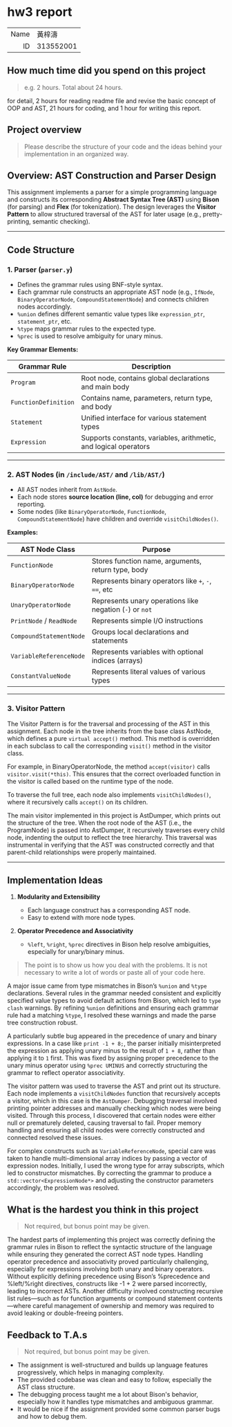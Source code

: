 # hw3 report

|      |                 |
| ---: | :-------------- |
| Name | 黃梓濤        |
|   ID | 313552001 |

## How much time did you spend on this project

> e.g. 2 hours.
Total about 24 hours.

for detail, 2 hours for reading readme file and revise the basic concept of OOP and AST, 21 hours for coding, and 1 hour for writing this report.
## Project overview

> Please describe the structure of your code and the ideas behind your implementation in an organized way.

## Overview: AST Construction and Parser Design

This assignment implements a parser for a simple programming language and constructs its corresponding **Abstract Syntax Tree (AST)** using **Bison** (for parsing) and **Flex** (for tokenization). The design leverages the **Visitor Pattern** to allow structured traversal of the AST for later usage (e.g., pretty-printing, semantic checking).

---

## Code Structure

### 1. **Parser (`parser.y`)**

* Defines the grammar rules using BNF-style syntax.
* Each grammar rule constructs an appropriate AST node (e.g., `IfNode`, `BinaryOperatorNode`, `CompoundStatementNode`) and connects children nodes accordingly.
* `%union` defines different semantic value types like `expression_ptr`, `statement_ptr`, etc.
* `%type` maps grammar rules to the expected type.
* `%prec` is used to resolve ambiguity for unary minus.

**Key Grammar Elements:**

| Grammar Rule         | Description                                                      |
| -------------------- | ---------------------------------------------------------------- |
| `Program`            | Root node, contains global declarations and main body            |
| `FunctionDefinition` | Contains name, parameters, return type, and body                 |
| `Statement`          | Unified interface for various statement types                    |
| `Expression`         | Supports constants, variables, arithmetic, and logical operators |

---

### 2. **AST Nodes (in `/include/AST/` and `/lib/AST/`)**

* All AST nodes inherit from `AstNode`.
* Each node stores **source location (line, col)** for debugging and error reporting.
* Some nodes (like `BinaryOperatorNode`, `FunctionNode`, `CompoundStatementNode`) have children and override `visitChildNodes()`.

**Examples:**

| AST Node Class           | Purpose                                                  |
| ------------------------ | -------------------------------------------------------- |
| `FunctionNode`           | Stores function name, arguments, return type, body       |
| `BinaryOperatorNode`     | Represents binary operators like `+`, `-`, `==`, etc     |
| `UnaryOperatorNode`      | Represents unary operations like negation (`-`) or `not` |
| `PrintNode` / `ReadNode` | Represents simple I/O instructions                       |
| `CompoundStatementNode`  | Groups local declarations and statements                 |
| `VariableReferenceNode`  | Represents variables with optional indices (arrays)      |
| `ConstantValueNode`      | Represents literal values of various types               |

---

### 3. **Visitor Pattern**

The Visitor Pattern is for the traversal and processing of the AST in this assignment. Each node in the tree inherits from the base class AstNode, which defines a pure `virtual accept()` method. This method is overridden in each subclass to call the corresponding `visit()` method in the visitor class.

For example, in BinaryOperatorNode, the method `accept(visitor)` calls `visitor.visit(*this)`. This ensures that the correct overloaded function in the visitor is called based on the runtime type of the node.

To traverse the full tree, each node also implements `visitChildNodes()`, where it recursively calls `accept()` on its children. 

The main visitor implemented in this project is AstDumper, which prints out the structure of the tree. When the root node of the AST (i.e., the ProgramNode) is passed into AstDumper, it recursively traverses every child node, indenting the output to reflect the tree hierarchy. This traversal was instrumental in verifying that the AST was constructed correctly and that parent-child relationships were properly maintained.


---

## Implementation Ideas

1. **Modularity and Extensibility**

   * Each language construct has a corresponding AST node.
   * Easy to extend with more node types.


2. **Operator Precedence and Associativity**

   * `%left`, `%right`, `%prec` directives in Bison help resolve ambiguities, especially for unary/binary minus.


> The point is to show us how you deal with the problems. It is not necessary to write a lot of words or paste all of your code here.


A major issue came from type mismatches in Bison’s `%union` and `%type` declarations. Several rules in the grammar needed consistent and explicitly specified value types to avoid default actions from Bison, which led to `type clash` warnings. By refining `%union` definitions and ensuring each grammar rule had a matching `%type`, I resolved these warnings and made the parse tree construction robust.

A particularly subtle bug appeared in the precedence of unary and binary expressions. In a case like `print -1 + 8;`, the parser initially misinterpreted the expression as applying unary minus to the result of `1 + 8`, rather than applying it to `1` first. This was fixed by assigning proper precedence to the unary minus operator using `%prec UMINUS` and correctly structuring the grammar to reflect operator associativity.

The visitor pattern was used to traverse the AST and print out its structure. Each node implements a `visitChildNodes` function that recursively accepts a visitor, which in this case is the `AstDumper`. Debugging traversal involved printing pointer addresses and manually checking which nodes were being visited. Through this process, I discovered that certain nodes were either null or prematurely deleted, causing traversal to fail. Proper memory handling and ensuring all child nodes were correctly constructed and connected resolved these issues.

For complex constructs such as `VariableReferenceNode`, special care was taken to handle multi-dimensional array indices by passing a vector of expression nodes. Initially, I used the wrong type for array subscripts, which led to constructor mismatches. By correcting the grammar to produce a `std::vector<ExpressionNode*>` and adjusting the constructor parameters accordingly, the problem was resolved.

## What is the hardest you think in this project

> Not required, but bonus point may be given.

The hardest parts of implementing this project was correctly defining the grammar rules in Bison to reflect the syntactic structure of the language while ensuring they generated the correct AST node types. Handling operator precedence and associativity proved particularly challenging, especially for expressions involving both unary and binary operators. Without explicitly defining precedence using Bison’s %precedence and %left/%right directives, constructs like -1 + 2 were parsed incorrectly, leading to incorrect ASTs. Another difficulty involved constructing recursive list rules—such as for function arguments or compound statement contents—where careful management of ownership and memory was required to avoid leaking or double-freeing pointers.

## Feedback to T.A.s

> Not required, but bonus point may be given.

* The assignment is well-structured and builds up language features progressively, which helps in managing complexity.
* The provided codebase was clean and easy to follow, especially the AST class structure.
* The debugging process taught me a lot about Bison's behavior, especially how it handles type mismatches and ambiguous grammar.
* It would be nice if the assignment provided some common parser bugs and how to debug them.
